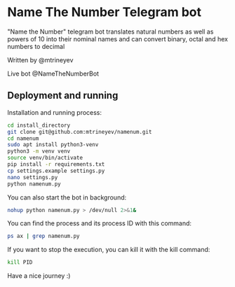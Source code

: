 # Name The Number Telegram bot
"Name the Number" telegram bot translates natural numbers as well as
powers of 10 into their nominal names and can convert binary,
octal and hex numbers to decimal

Written by @mtrineyev

Live bot @NameTheNumberBot

## Deployment and running
Installation and running process:
```bash
cd install_directory
git clone git@github.com:mtrineyev/namenum.git
cd namenum
sudo apt install python3-venv
python3 -m venv venv
source venv/bin/activate
pip install -r requirements.txt
cp settings.example settings.py
nano settings.py
python namenum.py
```
You can also start the bot in background:
```bash
nohup python namenum.py > /dev/null 2>&1&
```
You can find the process and its process ID with this command:
```bash
ps ax | grep namenum.py
```
If you want to stop the execution, you can kill it with the kill command:
```bash
kill PID
```

Have a nice journey :)
